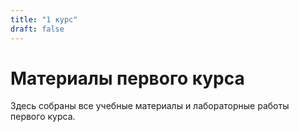 ```yaml
---
title: "1 курс"
draft: false
---
```



# Материалы первого курса

Здесь собраны все учебные материалы и лабораторные работы первого курса.
